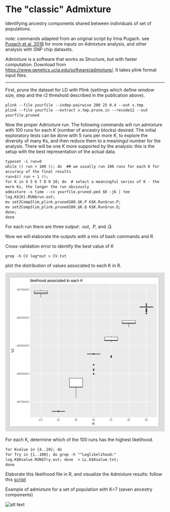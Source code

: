 # The "classic" Admixture
Identifying ancestry components shared between individuals of set of populations.

*note*: commands adapted from an original script by Irina Pugach.
see [Pugach et al. 2018](https://academic.oup.com/mbe/advance-article/doi/10.1093/molbev/msx333/4782510) for more inputs on Admixture analysis, and other analysis with SNP chip datasets.

Admixture is a software that works as Structure, but with faster computation. Download from https://www.genetics.ucla.edu/software/admixture/. It takes plink format input files.


___________________________

First, prune the dataset for LD with Plink (settings which define window size, step and the r2 threshold described in the publication above).
```
plink --file yourfile --indep-pairwise 200 25 0.4 --out x.tmp
plink --file yourfile --extract x.tmp.prune.in --recode12 --out yourfile.pruned
```

Now the proper Admixture run. The following commands will run admixture with 100 runs for each *K* (number of ancestry blocks) desired. The initial exploratory tests can be done with 5 runs per more *K*, to explore the diversity of many Ks, and then reduce them to a meaningul number for the analysis. There will be one *K* more supported by the analysis: this is the setup with the best representation of the actual data.

```
typeset -i run=0
while (( run < 100 )); do  ## we usually run 100 runs for each K for accuracy of the final results
run=$(( run + 1 ));
for K in 4 5 6 7 8 9 10; do  # select a meaningful series of K - the more Ks, the longer the run obviously
admixture -s time --cv yourfile.pruned.ped $K -j6 | tee log.K${K}.RUN$run.out;
mv set2CompSlim_plink.pruned100.$K.P K$K.Run$run.P;
mv set2CompSlim_plink.pruned100.$K.Q K$K.Run$run.Q;
done;
done
```
For each run there are three output: .out, .P, and .Q

Now we will elaborate the outputs with a mix of bash commands and *R*.

Cross-validation error to identify the best value of *K*

```
grep -h CV log*out > CV.txt
```
plot the distribution of values associated to each K in R.

![alt text](https://github.com/chiarabarbieri/SNPs_HumanOrigins_Recipes/blob/master/ADMIXTURE/amixture1.png)

For each K, determine which of the 100 runs has the highest likelihood.

```
for Kvalue in {4..10}; do
for Try in {1..100}; do grep -h "^Loglikelihood:" log.K$Kvalue.RUN$Try.out; done  > LL.K$Kvalue.txt;
done

```


Elaborate this likelihood file in R, and visualize the Admixture results: follow this [script](https://github.com/chiarabarbieri/SNPs_HumanOrigins_Recipes/blob/master/ADMIXTURE/plotting_Admixture.r)

Example of admixture for a set of population with K=7 (seven ancestry components)

![alt text](https://github.com/chiarabarbieri/SNPs_HumanOrigins_Recipes/blob/master/ADMIXTURE/amixture2.png)

